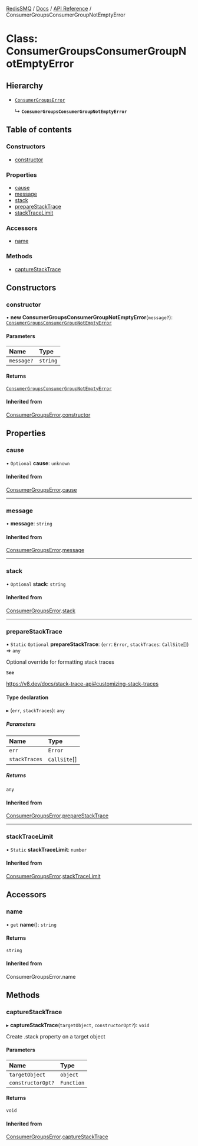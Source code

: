 [RedisSMQ](../../../README.md) / [Docs](../../README.md) / [API Reference](../README.md) / ConsumerGroupsConsumerGroupNotEmptyError

# Class: ConsumerGroupsConsumerGroupNotEmptyError

## Hierarchy

- [`ConsumerGroupsError`](ConsumerGroupsError.md)

  ↳ **`ConsumerGroupsConsumerGroupNotEmptyError`**

## Table of contents

### Constructors

- [constructor](ConsumerGroupsConsumerGroupNotEmptyError.md#constructor)

### Properties

- [cause](ConsumerGroupsConsumerGroupNotEmptyError.md#cause)
- [message](ConsumerGroupsConsumerGroupNotEmptyError.md#message)
- [stack](ConsumerGroupsConsumerGroupNotEmptyError.md#stack)
- [prepareStackTrace](ConsumerGroupsConsumerGroupNotEmptyError.md#preparestacktrace)
- [stackTraceLimit](ConsumerGroupsConsumerGroupNotEmptyError.md#stacktracelimit)

### Accessors

- [name](ConsumerGroupsConsumerGroupNotEmptyError.md#name)

### Methods

- [captureStackTrace](ConsumerGroupsConsumerGroupNotEmptyError.md#capturestacktrace)

## Constructors

### constructor

• **new ConsumerGroupsConsumerGroupNotEmptyError**(`message?`): [`ConsumerGroupsConsumerGroupNotEmptyError`](ConsumerGroupsConsumerGroupNotEmptyError.md)

#### Parameters

| Name | Type |
| :------ | :------ |
| `message?` | `string` |

#### Returns

[`ConsumerGroupsConsumerGroupNotEmptyError`](ConsumerGroupsConsumerGroupNotEmptyError.md)

#### Inherited from

[ConsumerGroupsError](ConsumerGroupsError.md).[constructor](ConsumerGroupsError.md#constructor)

## Properties

### cause

• `Optional` **cause**: `unknown`

#### Inherited from

[ConsumerGroupsError](ConsumerGroupsError.md).[cause](ConsumerGroupsError.md#cause)

___

### message

• **message**: `string`

#### Inherited from

[ConsumerGroupsError](ConsumerGroupsError.md).[message](ConsumerGroupsError.md#message)

___

### stack

• `Optional` **stack**: `string`

#### Inherited from

[ConsumerGroupsError](ConsumerGroupsError.md).[stack](ConsumerGroupsError.md#stack)

___

### prepareStackTrace

▪ `Static` `Optional` **prepareStackTrace**: (`err`: `Error`, `stackTraces`: `CallSite`[]) => `any`

Optional override for formatting stack traces

**`See`**

https://v8.dev/docs/stack-trace-api#customizing-stack-traces

#### Type declaration

▸ (`err`, `stackTraces`): `any`

##### Parameters

| Name | Type |
| :------ | :------ |
| `err` | `Error` |
| `stackTraces` | `CallSite`[] |

##### Returns

`any`

#### Inherited from

[ConsumerGroupsError](ConsumerGroupsError.md).[prepareStackTrace](ConsumerGroupsError.md#preparestacktrace)

___

### stackTraceLimit

▪ `Static` **stackTraceLimit**: `number`

#### Inherited from

[ConsumerGroupsError](ConsumerGroupsError.md).[stackTraceLimit](ConsumerGroupsError.md#stacktracelimit)

## Accessors

### name

• `get` **name**(): `string`

#### Returns

`string`

#### Inherited from

ConsumerGroupsError.name

## Methods

### captureStackTrace

▸ **captureStackTrace**(`targetObject`, `constructorOpt?`): `void`

Create .stack property on a target object

#### Parameters

| Name | Type |
| :------ | :------ |
| `targetObject` | `object` |
| `constructorOpt?` | `Function` |

#### Returns

`void`

#### Inherited from

[ConsumerGroupsError](ConsumerGroupsError.md).[captureStackTrace](ConsumerGroupsError.md#capturestacktrace)

